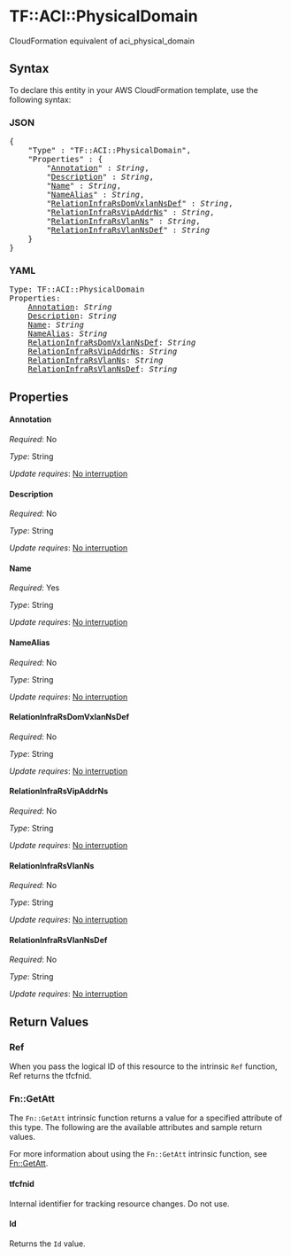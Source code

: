# TF::ACI::PhysicalDomain

CloudFormation equivalent of aci_physical_domain

## Syntax

To declare this entity in your AWS CloudFormation template, use the following syntax:

### JSON

<pre>
{
    "Type" : "TF::ACI::PhysicalDomain",
    "Properties" : {
        "<a href="#annotation" title="Annotation">Annotation</a>" : <i>String</i>,
        "<a href="#description" title="Description">Description</a>" : <i>String</i>,
        "<a href="#name" title="Name">Name</a>" : <i>String</i>,
        "<a href="#namealias" title="NameAlias">NameAlias</a>" : <i>String</i>,
        "<a href="#relationinfrarsdomvxlannsdef" title="RelationInfraRsDomVxlanNsDef">RelationInfraRsDomVxlanNsDef</a>" : <i>String</i>,
        "<a href="#relationinfrarsvipaddrns" title="RelationInfraRsVipAddrNs">RelationInfraRsVipAddrNs</a>" : <i>String</i>,
        "<a href="#relationinfrarsvlanns" title="RelationInfraRsVlanNs">RelationInfraRsVlanNs</a>" : <i>String</i>,
        "<a href="#relationinfrarsvlannsdef" title="RelationInfraRsVlanNsDef">RelationInfraRsVlanNsDef</a>" : <i>String</i>
    }
}
</pre>

### YAML

<pre>
Type: TF::ACI::PhysicalDomain
Properties:
    <a href="#annotation" title="Annotation">Annotation</a>: <i>String</i>
    <a href="#description" title="Description">Description</a>: <i>String</i>
    <a href="#name" title="Name">Name</a>: <i>String</i>
    <a href="#namealias" title="NameAlias">NameAlias</a>: <i>String</i>
    <a href="#relationinfrarsdomvxlannsdef" title="RelationInfraRsDomVxlanNsDef">RelationInfraRsDomVxlanNsDef</a>: <i>String</i>
    <a href="#relationinfrarsvipaddrns" title="RelationInfraRsVipAddrNs">RelationInfraRsVipAddrNs</a>: <i>String</i>
    <a href="#relationinfrarsvlanns" title="RelationInfraRsVlanNs">RelationInfraRsVlanNs</a>: <i>String</i>
    <a href="#relationinfrarsvlannsdef" title="RelationInfraRsVlanNsDef">RelationInfraRsVlanNsDef</a>: <i>String</i>
</pre>

## Properties

#### Annotation

_Required_: No

_Type_: String

_Update requires_: [No interruption](https://docs.aws.amazon.com/AWSCloudFormation/latest/UserGuide/using-cfn-updating-stacks-update-behaviors.html#update-no-interrupt)

#### Description

_Required_: No

_Type_: String

_Update requires_: [No interruption](https://docs.aws.amazon.com/AWSCloudFormation/latest/UserGuide/using-cfn-updating-stacks-update-behaviors.html#update-no-interrupt)

#### Name

_Required_: Yes

_Type_: String

_Update requires_: [No interruption](https://docs.aws.amazon.com/AWSCloudFormation/latest/UserGuide/using-cfn-updating-stacks-update-behaviors.html#update-no-interrupt)

#### NameAlias

_Required_: No

_Type_: String

_Update requires_: [No interruption](https://docs.aws.amazon.com/AWSCloudFormation/latest/UserGuide/using-cfn-updating-stacks-update-behaviors.html#update-no-interrupt)

#### RelationInfraRsDomVxlanNsDef

_Required_: No

_Type_: String

_Update requires_: [No interruption](https://docs.aws.amazon.com/AWSCloudFormation/latest/UserGuide/using-cfn-updating-stacks-update-behaviors.html#update-no-interrupt)

#### RelationInfraRsVipAddrNs

_Required_: No

_Type_: String

_Update requires_: [No interruption](https://docs.aws.amazon.com/AWSCloudFormation/latest/UserGuide/using-cfn-updating-stacks-update-behaviors.html#update-no-interrupt)

#### RelationInfraRsVlanNs

_Required_: No

_Type_: String

_Update requires_: [No interruption](https://docs.aws.amazon.com/AWSCloudFormation/latest/UserGuide/using-cfn-updating-stacks-update-behaviors.html#update-no-interrupt)

#### RelationInfraRsVlanNsDef

_Required_: No

_Type_: String

_Update requires_: [No interruption](https://docs.aws.amazon.com/AWSCloudFormation/latest/UserGuide/using-cfn-updating-stacks-update-behaviors.html#update-no-interrupt)

## Return Values

### Ref

When you pass the logical ID of this resource to the intrinsic `Ref` function, Ref returns the tfcfnid.

### Fn::GetAtt

The `Fn::GetAtt` intrinsic function returns a value for a specified attribute of this type. The following are the available attributes and sample return values.

For more information about using the `Fn::GetAtt` intrinsic function, see [Fn::GetAtt](https://docs.aws.amazon.com/AWSCloudFormation/latest/UserGuide/intrinsic-function-reference-getatt.html).

#### tfcfnid

Internal identifier for tracking resource changes. Do not use.

#### Id

Returns the <code>Id</code> value.

